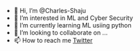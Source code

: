 - 👋 Hi, I’m @Charles-Shaju
- 👀 I’m interested in ML and Cyber Security
- 🌱 I’m currently learning ML usiing python
- 💞️ I’m looking to collaborate on ...
- 📫 How to reach me [Twitter](www.twitter.com/@Mr___CS)

<!---
Charles-Shaju/Charles-Shaju is a ✨ special ✨ repository because its `README.md` (this file) appears on your GitHub profile.
You can click the Preview link to take a look at your changes.
--->
